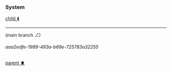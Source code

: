 ### System

[child ⬇️](#aaa2edfe-1989-493a-b69e-725783a32255)

---

(main branch ⎇)
###### aaa2edfe-1989-493a-b69e-725783a32255
[parent ⬆️](#7809300d-2e24-4429-a8c5-1f29ad85f9b2)
